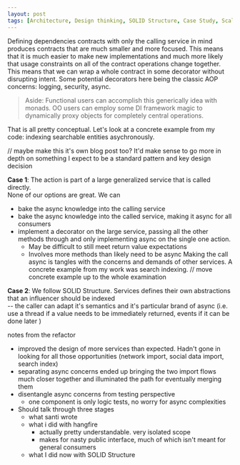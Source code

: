 ```yaml
---
layout: post
tags: [Architecture, Design thinking, SOLID Structure, Case Study, Scaling]
---
```

Defining dependencies contracts with only the calling service in mind produces contracts that are much smaller and more focused. This means that it is much easier to make new implementations and much more likely that usage constraints on all of the contract operations change together. This means that we can wrap a whole contract in some decorator without disrupting intent. Some potential decorators here being the classic AOP concerns: logging, security, async.

> Aside: Functional users can accomplish this generically idea with monads. OO users can employ some DI framework magic to dynamically proxy objects for completely central operations.

That is all pretty conceptual. Let's look at a concrete example from my code: indexing searchable entities asychronously. 

// maybe make this it's own blog post too? It'd make sense to go more in depth on something I expect to be a standard pattern and key design decision

**Case 1**: The action is part of a large generalized service that is called directly.  
None of our options are great. We can
 - bake the async knowledge into the calling service
 - bake the async knowledge into the called service, making it async for all consumers
 - implement a decorator on the large service, passing all the other methods through and only implementing async on the single one action.
   -  May be difficult to still meet return value expectations
   -  Involves more methods than likely need to be async
Making the call async is tangles with the concerns and demands of other services. A concrete example from my work was search indexing. 
// move concrete example up to the whole examination

**Case 2**: We follow SOLID Structure. Services defines their own abstractions that an influencer should be indexed  
-- the caller can adapt it's semantics and it's particular brand of async (i.e. use a thread if a value needs to be immediately returned, events if it can be done later )


notes from the refactor
- improved the design of more services than expected. Hadn't gone in looking for all those opportunities (network import, social data import, search index)
- separating async concerns ended up bringing the two import flows much closer together and illuminated the path for eventually merging them
- disentangle async concerns from testing perspective
  - one component is only logic tests, no worry for async complexities
- Should talk through three stages
  - what santi wrote
  - what i did with hangfire
    - actually pretty understandable. very isolated scope
    - makes for nasty public interface, much of which isn't meant for general consumers 
  - what I did now with SOLID Structure